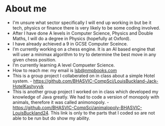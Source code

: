 # About me

- I'm unsure what sector specifically I will end up working in but be it tech, physics or finance there is very likely to be some coding involved.
- After I have done A levels in Computer Science, Physics and Double Maths, I will do a degree in Physics (hopefully at Oxford).
- I have already achieved a 9 in GCSE Computer Sceince. 
- I’m currently working on a chess engine. It is an AI based engine that will user a minimax algorithm to try to determine the best move in any given chess position.
- I’m currently learning A level Compueter Science. 
- How to reach me: my email is lsb@nmpbooks.com
- This is a group project I collaberated on in class about a simple Hotel system. - https://github.com/BHASVIC-CompSci/LouisBuckland-Jack-HotelKashyyyk
- This is another group project I worked on in class which developed my knowledge of Java greatly. We had to code a version of monopoly with animals, therefore it was called animonopoly. - https://github.com/BHASVIC-CompSci/animalopoly-BHASVIC-LouisBuckland24. This link is only to the parts that I coded so are not able to be run but do show my ability. 
